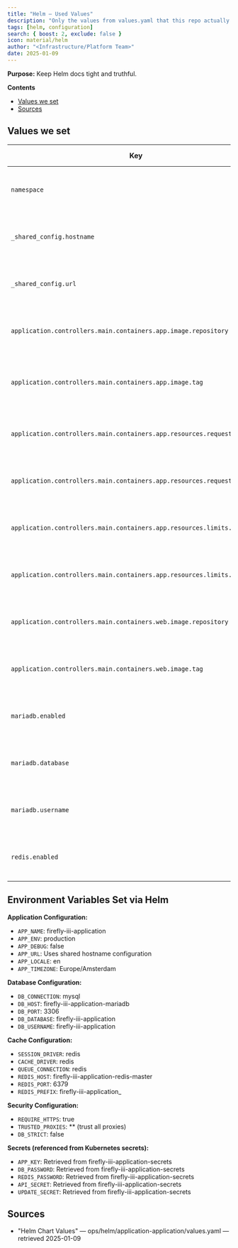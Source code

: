 ```yaml
---
title: "Helm — Used Values"
description: "Only the values from values.yaml that this repo actually uses."
tags: [helm, configuration]
search: { boost: 2, exclude: false }
icon: material/helm
author: "<Infrastructure/Platform Team>"
date: 2025-01-09
---
```


**Purpose:** Keep Helm docs tight and truthful.

**Contents**
- [Values we set](#values-we-set)
- [Sources](#sources)

## Values we set

| Key | Example | Notes / Constraints | Source |
|-----|---------|---------------------|--------|
| `namespace` | firefly-iii-application | Kubernetes namespace for deployment | "Helm Chart Values" — ops/helm/application-application/values.yaml — retrieved 2025-01-09 |
| `_shared_config.hostname` | firefly-iii-application.staging.k8s.webgrip.nl | External hostname for ingress | "Helm Chart Values" — ops/helm/application-application/values.yaml — retrieved 2025-01-09 |
| `_shared_config.url` | https://firefly-iii-application.staging.k8s.webgrip.nl | Full external URL | "Helm Chart Values" — ops/helm/application-application/values.yaml — retrieved 2025-01-09 |
| `application.controllers.main.containers.app.image.repository` | docker.io/webgrip/firefly-iii-application | Container image repository | "Helm Chart Values" — ops/helm/application-application/values.yaml — retrieved 2025-01-09 |
| `application.controllers.main.containers.app.image.tag` | latest | Container image tag (use specific versions in production) | "Helm Chart Values" — ops/helm/application-application/values.yaml — retrieved 2025-01-09 |
| `application.controllers.main.containers.app.resources.requests.cpu` | 250m | CPU request for application container | "Helm Chart Values" — ops/helm/application-application/values.yaml — retrieved 2025-01-09 |
| `application.controllers.main.containers.app.resources.requests.memory` | 512Mi | Memory request for application container | "Helm Chart Values" — ops/helm/application-application/values.yaml — retrieved 2025-01-09 |
| `application.controllers.main.containers.app.resources.limits.cpu` | 1000m | CPU limit for application container | "Helm Chart Values" — ops/helm/application-application/values.yaml — retrieved 2025-01-09 |
| `application.controllers.main.containers.app.resources.limits.memory` | 1Gi | Memory limit for application container | "Helm Chart Values" — ops/helm/application-application/values.yaml — retrieved 2025-01-09 |
| `application.controllers.main.containers.web.image.repository` | nginxinc/nginx-unprivileged | Nginx container image | "Helm Chart Values" — ops/helm/application-application/values.yaml — retrieved 2025-01-09 |
| `application.controllers.main.containers.web.image.tag` | 1.29.1-alpine3.22-perl | Nginx container image tag | "Helm Chart Values" — ops/helm/application-application/values.yaml — retrieved 2025-01-09 |
| `mariadb.enabled` | true | Enable MariaDB database | "Helm Chart Values" — ops/helm/application-application/values.yaml — retrieved 2025-01-09 |
| `mariadb.database` | firefly-iii-application | Database name | "Helm Chart Values" — ops/helm/application-application/values.yaml — retrieved 2025-01-09 |
| `mariadb.username` | firefly-iii-application | Database username | "Helm Chart Values" — ops/helm/application-application/values.yaml — retrieved 2025-01-09 |
| `redis.enabled` | true | Enable Redis cache | "Helm Chart Values" — ops/helm/application-application/values.yaml — retrieved 2025-01-09 |

## Environment Variables Set via Helm

**Application Configuration:**
- `APP_NAME`: firefly-iii-application
- `APP_ENV`: production
- `APP_DEBUG`: false
- `APP_URL`: Uses shared hostname configuration
- `APP_LOCALE`: en
- `APP_TIMEZONE`: Europe/Amsterdam

**Database Configuration:**
- `DB_CONNECTION`: mysql
- `DB_HOST`: firefly-iii-application-mariadb
- `DB_PORT`: 3306
- `DB_DATABASE`: firefly-iii-application
- `DB_USERNAME`: firefly-iii-application

**Cache Configuration:**
- `SESSION_DRIVER`: redis
- `CACHE_DRIVER`: redis
- `QUEUE_CONNECTION`: redis
- `REDIS_HOST`: firefly-iii-application-redis-master
- `REDIS_PORT`: 6379
- `REDIS_PREFIX`: firefly-iii-application_

**Security Configuration:**
- `REQUIRE_HTTPS`: true
- `TRUSTED_PROXIES`: ** (trust all proxies)
- `DB_STRICT`: false

**Secrets (referenced from Kubernetes secrets):**
- `APP_KEY`: Retrieved from firefly-iii-application-secrets
- `DB_PASSWORD`: Retrieved from firefly-iii-application-secrets
- `REDIS_PASSWORD`: Retrieved from firefly-iii-application-secrets
- `API_SECRET`: Retrieved from firefly-iii-application-secrets
- `UPDATE_SECRET`: Retrieved from firefly-iii-application-secrets

## Sources
- "Helm Chart Values" — ops/helm/application-application/values.yaml — retrieved 2025-01-09

<!-- ai-docs-metadata
{"last_audit":"2025-01-09","fingerprints":{"sources":{"ops/helm/application-application/values.yaml":""},"sections":{"helm-values":""}}}
-->